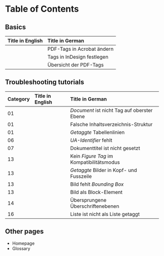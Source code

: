 # Table of Contents

## Basics
| Title in English | Title in German |
| :--- | :--- |
| | PDF-Tags in Acrobat ändern |
| | Tags in InDesign festlegen |
| | Übersicht der PDF-Tags |

## Troubleshooting tutorials
| Category | Title in English | Title in German |
| :--- | :--- | :--- |
| 01 | | *Document* ist nicht Tag auf oberster Ebene |
| 01 | | Falsche Inhaltsverzeichnis-Struktur |
| 01 | | *Getaggte* Tabellenlinien |
| 06 | | *UA-Identifier* fehlt |
| 07 | | Dokumenttitel ist nicht gesetzt |
| 13 | | Kein *Figure Tag* im Kompatibilitätsmodus |
| 13 | | *Getaggte* Bilder in Kopf- und Fusszeile |
| 13 | | Bild fehlt *Bounding Box* |
| 13 | | Bild als Block-Element |
| 14 | | Übersprungene Überschriftenebenen |
| 16 | | Liste ist nicht als Liste getaggt |

## Other pages

* Homepage
* Glossary